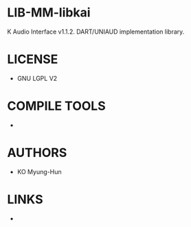 LIB-MM-libkai
=============

K Audio Interface v1.1.2. DART/UNIAUD implementation library.

LICENSE
===============
* GNU LGPL V2

COMPILE TOOLS
===============
* 

AUTHORS
===============
*  KO Myung-Hun

LINKS
===============
* 
